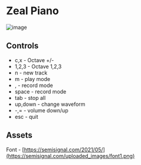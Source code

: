 # Zeal Piano

![image](https://github.com/user-attachments/assets/9f9faa25-0af5-4e97-9b44-b90d4e9ac3c9)

## Controls

* c,x - Octave +/-
* 1,2,3 - Octave 1,2,3
* n - new track
* m - play mode
* , - record mode
* space - record mode
* tab - stop all
* up,down - change waveform
* -,= - volume down/up
* esc - quit

## Assets

Font - [https://semisignal.com/2021/05/](https://semisignal.com/uploaded_images/font1.png)
